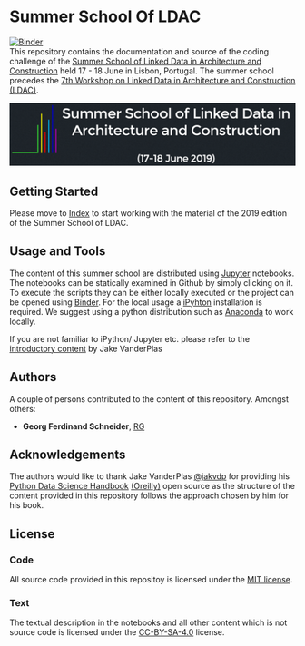 # Summer School Of LDAC
[![Binder](https://mybinder.org/badge.svg)](https://mybinder.org/v2/gh/linkedbuildingdata/SummerSchoolOfLDAC/master)  
This repository contains the documentation and source of the coding challenge of the [Summer School of Linked Data in Architecture and Construction](http://linkedbuildingdata.net/ldac2019/summerschool/) held 17 - 18 June in Lisbon, Portugal. The summer school precedes the [7th Workshop on Linked Data in Architecture and Construction (LDAC)](http://linkedbuildingdata.net/ldac2019/).

![Summer School Banner](figures/LogoLDACSummerschool.png)

## Getting Started

Please move to [Index](Notebooks/Index.ipynb) to start working with the material of the 2019 edition of the Summer School of LDAC.

## Usage and Tools

The content of this summer school are distributed using [Jupyter](https://jupyter.org/) notebooks. The notebooks can be statically examined in Github by simply clicking on it. To execute the scripts they can be either locally executed or the project can be opened using [Binder](https://mybinder.org). For the local usage a [iPyhton](https://ipython.org/) installation is required. We suggest using a python distribution such as [Anaconda](https://www.anaconda.com/distribution/) to work locally.

If you are not familiar to iPython/ Jupyter etc. please refer to the [introductory content](https://jakevdp.github.io/PythonDataScienceHandbook/01.00-ipython-beyond-normal-python.html) by Jake VanderPlas

## Authors

A couple of persons contributed to the content of this repository. Amongst others:

* **Georg Ferdinand Schneider**, [RG](https://www.researchgate.net/profile/Georg_Schneider3)  

## Acknowledgements

The authors would like to thank Jake VanderPlas [@jakvdp](https://github.com/jakevdp) for providing his [Python Data Science Handbook](https://github.com/jakevdp/PythonDataScienceHandbook/) [(Oreilly)](http://shop.oreilly.com/product/0636920034919.do) open source as the structure of the content provided in this repository follows the approach chosen by him for his book.

## License

### Code
All source code provided in this repositoy is licensed under the [MIT license](LICENSE-CODE).

### Text
The textual description in the notebooks and all other content which is not source code is licensed under the [CC-BY-SA-4.0](LICENSE-TEXT) license.